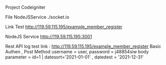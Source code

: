 Project Codeigniter

File NodeJSService
./socket.io

Link Test
http://119.59.115.195/example_member_register

NodeJS Service
http://119.59.115.195:3001

Rest API log test
link : http://119.59.115.195/example_member_register
Basic Authen , Post Method
username = user, password = j48854siw
body parameter = id=1 | datesort='2021-01-01' , datedest = '2021-12-31'